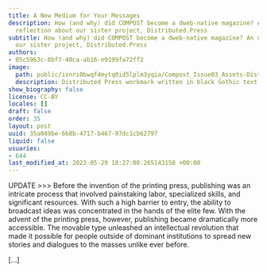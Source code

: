 ```yaml
---
title: A New Medium for Your Messages
description: How (and why) did COMPOST become a dweb-native magazine? An update and
  reflection about our sister project, Distributed.Press
subtitle: How (and why) did COMPOST become a dweb-native magazine? An update from
  our sister project, Distributed.Press
authors:
- 05c5963c-8bf7-40ca-ab16-e9199fa72ff2
image:
  path: public/ixnri0bwqf4mytq0id5lplm3yqia/Compost_Issue03_Assets-DistributedPress.jpg
  description: Distributed Press workmark written in black Gothic text on blue.
show_biography: false
license: CC-BY
locales: []
draft: false
order: 35
layout: post
uuid: 35a049be-6b8b-4717-b467-97dc1cb62797
liquid: false
usuaries:
- 644
last_modified_at: 2023-05-29 18:27:00.265143150 +00:00
---
```


<p style="text-align:start">UPDATE &gt;&gt;&gt; Before the invention of the printing press, publishing was an intricate process that involved painstaking labor, specialized skills, and significant resources. With such a high barrier to entry, the ability to broadcast ideas was concentrated in the hands of the elite few. With the advent of the printing press, however, publishing became dramatically more accessible. The movable type unleashed an intellectual revolution that made it possible for people outside of dominant institutions to spread new stories and dialogues to the masses unlike ever before.</p><p style="text-align:start">[...]</p>